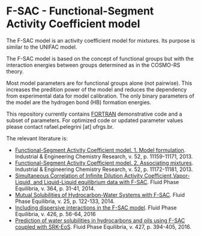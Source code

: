 # F-SAC - Functional-Segment Activity Coefficient model

The F-SAC model is an activity coefficient model for mixtures. Its purpose is similar to the UNIFAC model.

The F-SAC model is based on the concept of functional groups but with the interaction energies between groups determined as in the COSMO-RS theory.

Most model parameters are for functional groups alone (not pairwise). This increases the predition power of the model and reduces the dependency from experimental data for model calibration. The only binary parameters of the model are the hydrogen bond (HB) formation energies.

This repository currently contains [FORTRAN](https://github.com/lvpp/f-sac/tree/master/FORTRAN) demonstrative code and a subset of parameters. For optimized code or updated parameter values please contact rafael.pelegrini [at] ufrgs.br. 

The relevant literature is:
 - [Functional-Segment Activity Coefficient model. 1. Model formulation](http://dx.doi.org/10.1021/ie400170a). Industrial & Engineering Chemistry Research, v. 52, p. 11159-11171, 2013.
 - [Functional-Segment Activity Coefficient model. 2. Associating mixtures](http://dx.doi.org/10.1021/ie4013979). Industrial & Engineering Chemistry Research, v. 52, p. 11172-11181, 2013.
 - [Simultaneous Correlation of Infinite Dilution Activity Coefficient,Vapor-Liquid, and Liquid-Liquid equilibrium data with F-SAC](http://dx.doi.org/10.1016/j.fluid.2013.11.040). Fluid Phase Equilibria, v. 364, p. 31-41, 2014.
 - [Mutual Solubilities of Hydrocarbon-Water Systems with F-SAC](http://dx.doi.org/10.1016/j.fluid.2014.10.026). Fluid Phase Equilibria, v. 25, p. 122-133, 2014.
 - [Including dispersive interactions in the F-SAC model](http://dx.doi.org/10.1016/j.fluid.2016.02.043). Fluid Phase Equilibria, v. 426, p. 56-64, 2016
 - [Prediction of water solubilities in hydrocarbons and oils using F-SAC coupled with SRK-EoS](http://dx.doi.org/10.1016/j.fluid.2016.08.001). Fluid Phase Equilibria, v. 427, p. 394-405, 2016.
